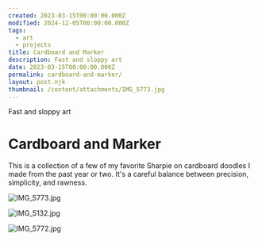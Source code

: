 ```yaml
---
created: 2023-03-15T00:00:00.000Z
modified: 2024-12-05T00:00:00.000Z
tags:
  - art
  - projects
title: Cardboard and Marker
description: Fast and sloppy art
date: 2023-03-15T00:00:00.000Z
permalink: cardboard-and-marker/
layout: post.njk
thumbnail: /content/attachments/IMG_5773.jpg
---
```


Fast and sloppy art

# Cardboard and Marker

This is a collection of a few of my favorite Sharpie on cardboard doodles I made from the past year or two. It's a careful balance between precision, simplicity, and rawness.

![IMG_5773.jpg](/content/attachments/IMG_5773.jpg)

![IMG_5132.jpg](/content/attachments/IMG_5132.jpg)

![IMG_5772.jpg](/content/attachments/IMG_5772.jpg)
